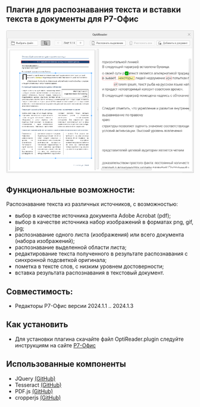 ## Плагин для распознавания текста и вставки текста в документы для Р7-Офис

<img alt="Preview" width="600px" src="https://github.com/VNexsus/OptiReader-plugin/blob/main/preview.png">

## Функциональные возможности:
Распознавание текста из различных источников, с возможностью:
*	выбор в качестве источника документа Adobe Acrobat (pdf);
*	выбор в качестве источника набор изображений в форматах png, gif, jpg;
*	распознавание одного листа (изображения) или всего документа (набора изображений);
*	распознавание выделенной области листа;
*	редактирование текста полученного в результате распознавания с синхронной подсветкой оригинала;
*	пометка в тексте слов, с низким уровнем достоверности;
*	вставка результата распознавания в текстовый документ.

## Совместимость:
  * Редакторы Р7-Офис версии 2024.1.1 .. 2024.1.3

## Как установить
* Для установки плагина скачайте файл OptiReader.plugin следуйте инструкциям на сайте <a href="https://support.r7-office.ru/desktop_editors/api_desktop_editors/api_desktop_editors_general/adding-plugins/">Р7-Офиc</a>

## Использованные компоненты
* JQuery <a href="https://github.com/jquery/jquery">(GitHub)</a>
* Tesseract <a href="https://github.com/tesseract-ocr/tesseract">(GitHub)</a>
* PDF.js <a href="https://github.com/mozilla/pdf.js">(GitHub)</a>
* cropperjs <a href="https://github.com/fengyuanchen/cropperjs/">(GitHub)</a>
